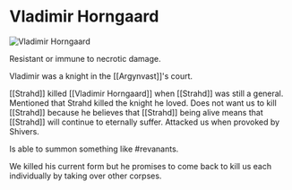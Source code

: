 # Vladimir Horngaard

![Vladimir Horngaard](https://www.dndbeyond.com/avatars/thumbnails/13140/916/1000/1000/637375867089360335.jpeg#.png)

Resistant or immune to necrotic damage. 

Vladimir was a knight in the [[Argynvast]]'s court.

[[Strahd]] killed [[Vladimir Horngaard]] when [[Strahd]] was still a general. Mentioned that Strahd killed the knight he loved. Does not want us to kill [[Strahd]] because he believes that [[Strahd]] being alive means that [[Strahd]] will continue to eternally suffer. Attacked us when provoked by Shivers.

Is able to summon something like #revanants.

We killed his current form but he promises to come back to kill us each individually by taking over other corpses.



